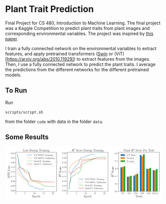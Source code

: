 # Plant Trait Prediction

Final Project for CS 480, Introduction to Machine Learning. The final project was a Kaggle Competition to predict plant traits from plant images and corresponding environmental variables. The project was inspired by [this paper](https://doi.org/10.1038/s41598-021-95616-0).

I train a fully connected network on the environmental variables to extract features, and apply pretrained transformers ([Swin](https://arxiv.org/abs/2103.14030) or (ViT)[https://arxiv.org/abs/2010.11929]) to extract features from the images. Then, I use a fully connected network to predict the plant traits. I average the predictions from the different networks for the different pretrained models.

## To Run

Run
```
scripts/script.sh
```
from the folder `code` with data in the folder `data`.

## Some Results

![Results](plots/plots.png)
